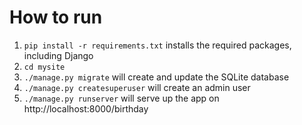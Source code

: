 # How to run

1. `pip install -r requirements.txt` installs the required packages, including Django
2. `cd mysite`
3. `./manage.py migrate` will create and update the SQLite database
4. `./manage.py createsuperuser` will create an admin user
5. `./manage.py runserver` will serve up the app on http://localhost:8000/birthday

